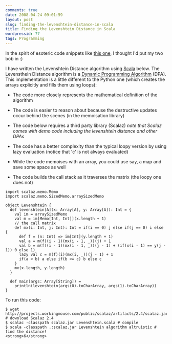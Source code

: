 ```yaml
---
comments: true
date: 2008-04-24 09:01:59
layout: post
slug: finding-the-levenshtein-distance-in-scala
title: Finding the Levenshtein Distance in Scala
wordpressid: 77
tags: Programming
---
```


In the spirit of esoteric code snippets like [this one](http://www.poromenos.org/node/87), I thought I'd put my two bob in :)

I have written the Levenshtein Distance algorithm using [Scala](http://scala-lang.org/) below. The Levensthein Distance algorithm is a [Dynamic Programming Algorithm](http://en.wikipedia.org/wiki/Dynamic_programming) (DPA). This implementation is a little different to the Python one (which creates the arrays explicitly and fills them using loops):



	
  * The code more closely represents the mathematical definition of the algorithm

	
  * The code is easier to reason about because the destructive updates occur behind the scenes (in the memoisation library)

	
  * The code below requires a third party library (Scalaz) _note that Scalaz comes with demo code including the levenshtein distance and other DPAs_

	
  * The code has a better complexity than the typical loopy version by using lazy evaluation (notice that 'c' is not always evaluated)

	
  * While the code memoises with an array, you could use say, a map and save some space as well

	
  * The code builds the call stack as it traverses the matrix (the loopy one does not)




    
~~~{.Scala}
import scalaz.memo.Memo
import scalaz.memo.SizedMemo.arraySizedMemo

object Levenshtein {
  def levenshtein[A](x: Array[A], y: Array[A]): Int = {
    val im = arraySizedMemo
    val m = im[Memo[Int, Int]](x.length + 1)
    // the call matrix
    def mx(i: Int, j: Int): Int = if(i == 0) j else if(j == 0) i else {
      def f = (n: Int) => im[Int](y.length + 1)
      val a = m(f)(i - 1)(mx(i - 1, _))(j) + 1
      val b = m(f)(i - 1)(mx(i - 1, _))(j - 1) + (if(x(i - 1) == y(j - 1)) 0 else 1)
      lazy val c = m(f)(i)(mx(i, _))(j - 1) + 1
      if(a < b) a else if(b <= c) b else c
    }
    mx(x.length, y.length)
  }

  def main(args: Array[String]) =
    println(levenshtein(args(0).toCharArray, args(1).toCharArray))
}
~~~



To run this code:

    
    
    $ wget http://projects.workingmouse.com/public/scalaz/artifacts/2.4/scalaz.jar # download Scalaz 2.4
    $ scalac -classpath scalaz.jar Levenshtein.scala # compile
    $ scala -classpath .:scalaz.jar Levenshtein algorithm altruistic # find the distance!
    <strong>6</strong>
    



